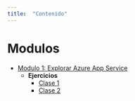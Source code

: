```yaml
---
title:  "Contenido"
---
```


# Modulos

* [Modulo 1: Explorar Azure App Service](modulo1.md)
    * __Ejercicios__
        * [Clase 1](class01.md)
        * [Clase 2](class02.md)